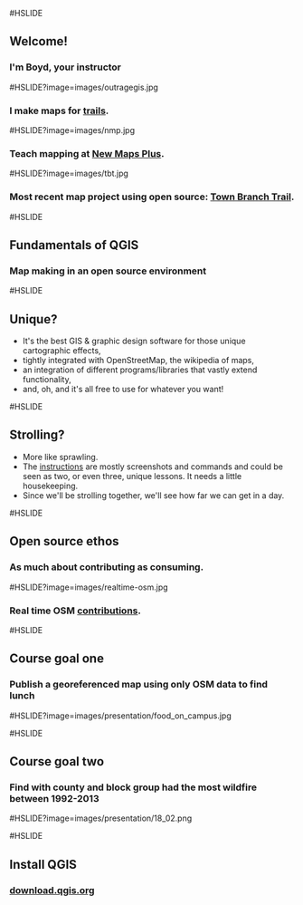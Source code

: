 #HSLIDE
## Welcome!
### I'm Boyd, your instructor

#HSLIDE?image=images/outragegis.jpg
### I make maps for <a href="https://outragegis.com" target="_blank">trails</a>.

#HSLIDE?image=images/nmp.jpg
### Teach mapping at <a href="http://newmapsplus.uky.edu/" target="_blank">New Maps Plus</a>.

#HSLIDE?image=images/tbt.jpg
### Most recent map project using open source: <a href="http://boydx.github.io/tbt/" target="_blank">Town Branch Trail</a>.


#HSLIDE
## Fundamentals of QGIS
### Map making in an open source environment

#HSLIDE
## Unique?
* It's the best GIS & graphic design software for those unique cartographic effects,
* tightly integrated with OpenStreetMap, the wikipedia of maps,
* an integration of different programs/libraries that vastly extend functionality,
* and, oh, and it's all free to use for whatever you want! 

#HSLIDE
## Strolling?
* More like sprawling.
* The [instructions](https://github.com/boydx/qgis) are mostly screenshots and commands and could be seen as two, or even three, unique lessons. It needs a little housekeeping.
* Since we'll be strolling together, we'll see how far we can get in a day.


#HSLIDE
## Open source ethos
### As much about contributing as consuming.


#HSLIDE?image=images/realtime-osm.jpg
### Real time OSM <a href="http://osmlab.github.io/show-me-the-way/" target="_blank">contributions</a>.



#HSLIDE
## Course goal one
### Publish a georeferenced map using only OSM data to find lunch

#HSLIDE?image=images/presentation/food_on_campus.jpg


#HSLIDE
## Course goal two
### Find with county and block group had the most wildfire between 1992-2013

#HSLIDE?image=images/presentation/18_02.png

#HSLIDE
## Install QGIS
### <a href="http://download.qgis.org" target="_blank">download.qgis.org</a>



















